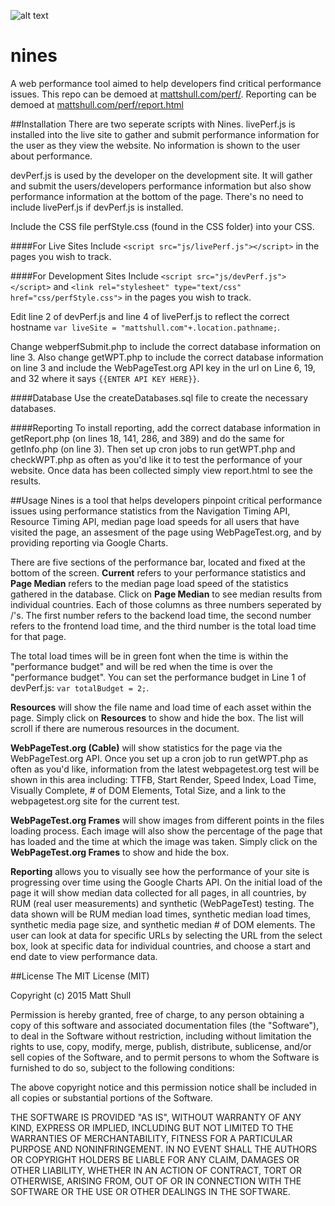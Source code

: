 ![alt text](http://www.mattshull.com/perf/logo.png "Logo")

# nines
A web performance tool aimed to help developers find critical performance issues.
This repo can be demoed at [mattshull.com/perf/](http://mattshull.com/perf/).
Reporting can be demoed at [mattshull.com/perf/report.html](http://mattshull.com/perf/report.html)
 
 
 
 
 
##Installation
There are two seperate scripts with Nines.  livePerf.js is installed into the live site to gather and submit performance information for the user as they view the website.  No information is shown to the user about performance.

devPerf.js is used by the developer on the development site.  It will gather and submit the users/developers performance information but also show performance information at the bottom of the page.  There's no need to include livePerf.js if devPerf.js is installed.

Include the CSS file perfStyle.css (found in the CSS folder) into your CSS.

####For Live Sites
Include `<script src="js/livePerf.js"></script>` in the pages you wish to track.

####For Development Sites
Include `<script src="js/devPerf.js"></script>` and `<link rel="stylesheet" type="text/css" href="css/perfStyle.css">`  in the pages you wish to track.  

Edit line 2 of devPerf.js and line 4 of livePerf.js to reflect the correct hostname `var liveSite = "mattshull.com"+.location.pathname;`.

Change webperfSubmit.php to include the correct database information on line 3.  Also change getWPT.php to include the correct database information on line 3 and include the WebPageTest.org API key in the url on Line 6, 19, and 32 where it says `{{ENTER API KEY HERE}}`.

####Database
Use the createDatabases.sql file to create the necessary databases.

####Reporting
To install reporting, add the correct database information in getReport.php (on lines 18, 141, 286, and 389) and do the same for getInfo.php (on line 3).  Then set up cron jobs to run getWPT.php and checkWPT.php as often as you'd like it to test the performance of your website.  Once data has been collected simply view report.html to see the results.



##Usage
Nines is a tool that helps developers pinpoint critical performance issues using performance statistics from the Navigation Timing API, Resource Timing API, median page load speeds for all users that have visited the page, an assesment of the page using WebPageTest.org, and by providing reporting via Google Charts.

There are five sections of the performance bar, located and fixed at the bottom of the screen.  **Current** refers to your performance statistics and **Page Median** refers to the median page load speed of the statistics gathered in the database. Click on **Page Median** to see median results from individual countries.  Each of those columns as three numbers seperated by /'s.  The first number refers to the backend load time, the second number refers to the frontend load time, and the third number is the total load time for that page.

The total load times will be in green font when the time is within the "performance budget" and will be red when the time is over the "performance budget".  You can set the performance budget in Line 1 of devPerf.js: `var totalBudget = 2;`.

**Resources** will show the file name and load time of each asset within the page.  Simply click on **Resources** to show and hide the box.  The list will scroll if there are numerous resources in the document.

**WebPageTest.org (Cable)** will show statistics for the page via the WebPageTest.org API.  Once you set up a cron job to run getWPT.php as often as you'd like, information from the latest webpagetest.org test will be shown in this area including: TTFB, Start Render, Speed Index, Load Time, Visually Complete, # of DOM Elements, Total Size, and a link to the webpagetest.org site for the current test. 

**WebPageTest.org Frames** will show images from different points in the files loading process.  Each image will also show the percentage of the page that has loaded and the time at which the image was taken.  Simply click on the **WebPageTest.org Frames** to show and hide the box.

**Reporting** allows you to visually see how the performance of your site is progressing over time using the Google Charts API.  On the initial load of the page it will show median data collected for all pages, in all countries, by RUM (real user measurements) and synthetic (WebPageTest) testing.  The data shown will be RUM median load times, synthetic median load times, synthetic media page size, and synthetic median # of DOM elements.  The user can look at data for specific URLs by selecting the URL from the select box, look at specific data for individual countries, and choose a start and end date to view performance data.
 
 
 
 
##License
The MIT License (MIT)

Copyright (c) 2015 Matt Shull

Permission is hereby granted, free of charge, to any person obtaining a copy
of this software and associated documentation files (the "Software"), to deal
in the Software without restriction, including without limitation the rights
to use, copy, modify, merge, publish, distribute, sublicense, and/or sell
copies of the Software, and to permit persons to whom the Software is
furnished to do so, subject to the following conditions:

The above copyright notice and this permission notice shall be included in all
copies or substantial portions of the Software.

THE SOFTWARE IS PROVIDED "AS IS", WITHOUT WARRANTY OF ANY KIND, EXPRESS OR
IMPLIED, INCLUDING BUT NOT LIMITED TO THE WARRANTIES OF MERCHANTABILITY,
FITNESS FOR A PARTICULAR PURPOSE AND NONINFRINGEMENT. IN NO EVENT SHALL THE
AUTHORS OR COPYRIGHT HOLDERS BE LIABLE FOR ANY CLAIM, DAMAGES OR OTHER
LIABILITY, WHETHER IN AN ACTION OF CONTRACT, TORT OR OTHERWISE, ARISING FROM,
OUT OF OR IN CONNECTION WITH THE SOFTWARE OR THE USE OR OTHER DEALINGS IN THE
SOFTWARE.
